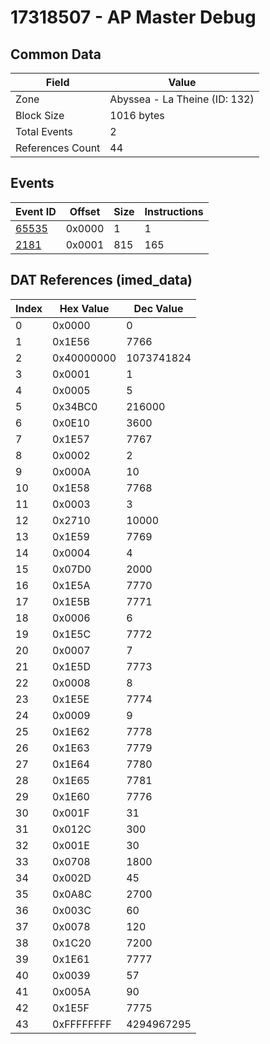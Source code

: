 # 17318507 - AP Master Debug

## Common Data

| Field            | Value                         |
|------------------|-------------------------------|
| Zone             | Abyssea - La Theine (ID: 132) |
| Block Size       | 1016 bytes                    |
| Total Events     | 2                             |
| References Count | 44                            |

## Events

| Event ID            | Offset   |   Size |   Instructions |
|---------------------|----------|--------|----------------|
| [65535](./65535.md) | 0x0000   |      1 |              1 |
| [2181](./2181.md)   | 0x0001   |    815 |            165 |

## DAT References (imed_data)

|   Index | Hex Value   |   Dec Value |
|---------|-------------|-------------|
|       0 | 0x0000      |           0 |
|       1 | 0x1E56      |        7766 |
|       2 | 0x40000000  |  1073741824 |
|       3 | 0x0001      |           1 |
|       4 | 0x0005      |           5 |
|       5 | 0x34BC0     |      216000 |
|       6 | 0x0E10      |        3600 |
|       7 | 0x1E57      |        7767 |
|       8 | 0x0002      |           2 |
|       9 | 0x000A      |          10 |
|      10 | 0x1E58      |        7768 |
|      11 | 0x0003      |           3 |
|      12 | 0x2710      |       10000 |
|      13 | 0x1E59      |        7769 |
|      14 | 0x0004      |           4 |
|      15 | 0x07D0      |        2000 |
|      16 | 0x1E5A      |        7770 |
|      17 | 0x1E5B      |        7771 |
|      18 | 0x0006      |           6 |
|      19 | 0x1E5C      |        7772 |
|      20 | 0x0007      |           7 |
|      21 | 0x1E5D      |        7773 |
|      22 | 0x0008      |           8 |
|      23 | 0x1E5E      |        7774 |
|      24 | 0x0009      |           9 |
|      25 | 0x1E62      |        7778 |
|      26 | 0x1E63      |        7779 |
|      27 | 0x1E64      |        7780 |
|      28 | 0x1E65      |        7781 |
|      29 | 0x1E60      |        7776 |
|      30 | 0x001F      |          31 |
|      31 | 0x012C      |         300 |
|      32 | 0x001E      |          30 |
|      33 | 0x0708      |        1800 |
|      34 | 0x002D      |          45 |
|      35 | 0x0A8C      |        2700 |
|      36 | 0x003C      |          60 |
|      37 | 0x0078      |         120 |
|      38 | 0x1C20      |        7200 |
|      39 | 0x1E61      |        7777 |
|      40 | 0x0039      |          57 |
|      41 | 0x005A      |          90 |
|      42 | 0x1E5F      |        7775 |
|      43 | 0xFFFFFFFF  |  4294967295 |
